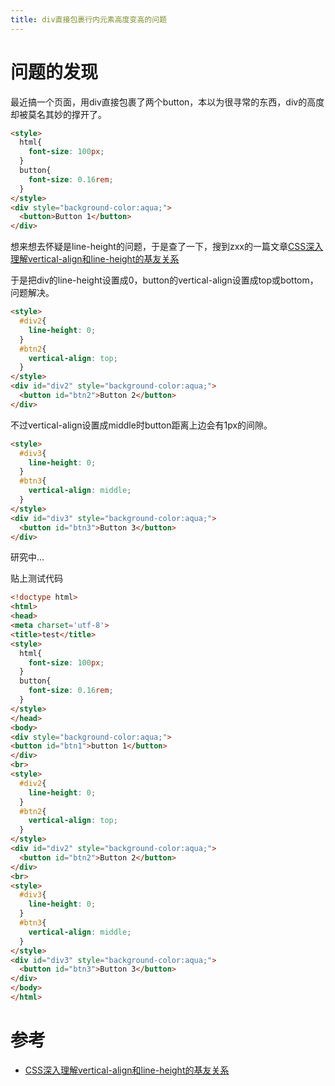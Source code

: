 ```yaml
---
title: div直接包裹行内元素高度变高的问题
---
```


# 问题的发现

最近搞一个页面，用div直接包裹了两个button，本以为很寻常的东西，div的高度却被莫名其妙的撑开了。

```html
<style>
  html{
    font-size: 100px;
  }
  button{
    font-size: 0.16rem;
  }
</style>
<div style="background-color:aqua;">
  <button>Button 1</button>
</div>
```

想来想去怀疑是line-height的问题，于是查了一下，搜到zxx的一篇文章[CSS深入理解vertical-align和line-height的基友关系][]

于是把div的line-height设置成0，button的vertical-align设置成top或bottom，问题解决。

```html
<style>
  #div2{
    line-height: 0;
  }
  #btn2{
    vertical-align: top;
  }
</style>
<div id="div2" style="background-color:aqua;">
  <button id="btn2">Button 2</button>
</div>
```

不过vertical-align设置成middle时button距离上边会有1px的间隙。

```html
<style>
  #div3{
    line-height: 0;
  }
  #btn3{
    vertical-align: middle;
  }
</style>
<div id="div3" style="background-color:aqua;">
  <button id="btn3">Button 3</button>
</div>
```

研究中...

贴上测试代码

```html
<!doctype html>
<html>
<head>
<meta charset='utf-8'>
<title>test</title>
<style>
  html{
    font-size: 100px;
  }
  button{
    font-size: 0.16rem;
  }
</style>
</head>
<body>
<div style="background-color:aqua;">
<button id="btn1">button 1</button>
</div>
<br>
<style>
  #div2{
    line-height: 0;
  }
  #btn2{
    vertical-align: top;
  }
</style>
<div id="div2" style="background-color:aqua;">
  <button id="btn2">Button 2</button>
</div>
<br>
<style>
  #div3{
    line-height: 0;
  }
  #btn3{
    vertical-align: middle;
  }
</style>
<div id="div3" style="background-color:aqua;">
  <button id="btn3">Button 3</button>
</div>
</body>
</html>
```

# 参考

* [CSS深入理解vertical-align和line-height的基友关系][]



[CSS深入理解vertical-align和line-height的基友关系]: http://www.zhangxinxu.com/wordpress/2015/08/css-deep-understand-vertical-align-and-line-height/
